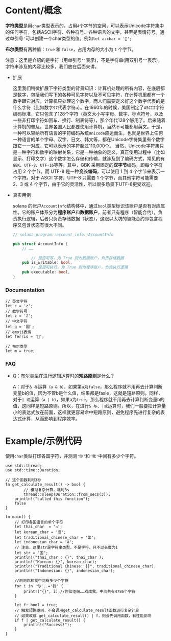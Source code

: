 # Content/概念

**字符类型**是用`char`类型表示的，占用`4`个字节的空间，可以表示Unicode字符集中的任何字符，包括ASCII字符、各种符号、各种语言的文字，甚至是表情符号。通过单引号`'`可以创建一个char类型的值。例如`let a:char = '🦀';`

**布尔类型**有两种值：`true` 和 `false`，占用内存的大小为 `1` 个字节。

注意：这里是介绍的是字符（用单引号`''`表示)，不是字符串(用双引号`""`表示)，字符串涉及的内容比较多，我们放在后面来讲。

- 扩展
    
    这里我们稍微扩展下字符类型的背景知识：计算机处理的所有内容，在底层都是数字，包括我们写下的各种可见字符以及不可见字符，在计算机里都有一个数字跟它对应，计算机只处理这个数字，而人们需要定义好这个数字代表的是什么字符（比如数字`97`代表字符`a`）。在1960年的时候，美国制定了`ASCII`字符编码标准，它只包含了128个字符（英文大小写字母、数字、标点符号，以及一些非打印字符如回车、换行、制表符等），那个年代128个够用了。后来随着计算机的普及，世界各国人民都要使用计算机，当然不可能都用英文。于是，一种可以容纳所有语言的字符编码系统`Unicode`应运而生，也就是世界上任何一种语言的单个字母、汉字、日文、韩文等，都在Unicode字符集里有个数字跟它一一对应，它可以表示的字符超过110,000个。
    当然，Unicode字符集只是一种字符和数字的映射关系，它是一种抽象的定义，真正使用过程中（比如显示、打印文字）这个数字怎么存储和传输，就涉及到了编码方式，常见的有`GBK`、`UTF-8`、`UTF-16`等等。其中，GBK 采用固定的**双字节**编码，即每个字符占用 2 个字节。而 UTF-8 是一种**变长编码**，可以使用 1 到 4 个字节来表示一个字符。对于 ASCII 字符，UTF-8 只需要 1 个字节，而其他字符可能需要 2、3 或 4 个字节，由于它的灵活性，所以很多场景下UTF-8更受欢迎。
    
- 真实用例
    
    solana 的账户`AccountInfo`结构体中，通过`bool`类型标识该账户是否有对应属性。它的账户体系分为**程序账户**和**数据账户**，前者只有程序（智能合约），负责执行逻辑，后者只负责存储数据（状态），这跟以太坊的智能合约即包含程序又包含状态有很大不同。
    
    ```rust
    // solana_program::account_info::AccountInfo
    
    pub struct AccountInfo {
        // ……
    
    		// 是否可写，为 True 则为数据账户，负责存储数据
        pub is_writable: bool,
    		// 是否可执行，为 True 则为程序账户，负责执行逻辑
        pub executable: bool,
    }
    ```
    

### Documentation

```solidity
// 英文字符
let c = 'z';
// 数学符号
let z = 'ℤ';
// 中文字符
let g = '国';
// emoji表情
let ferris = '🦀';

// 布尔类型
let m = true;
```

### FAQ

- Q：布尔类型在进行逻辑运算时的**短路原则**是什么？
    
    A：对于`& 与`运算`（a & b）`，如果第`a`为`false`，那么程序就不用再去计算判断变量b的值，因为不管b是什么值，结果都是fasle，这就是短路原则。同样，对于`| 或`运算`（a | b）`，如果a为`true`，那么程序就不用再去计算判断变量b的值，这同样是短路原则。所以，在进行`& 与`、`|或`运算时，我们一般要把计算量小的表达式放在前面，这样就更容易命中短路原则，避免程序先进行复杂的表达式计算，从而影响到程序效率。
    

# Example/示例代码

使用`char`类型打印各国字符，并测测`'你'`和`'我'`中间有多少个字符。

```solidity
use std::thread;
use std::time::Duration;

// 这个函数耗时3秒
fn get_calculate_result() -> bool {
		// 模拟复杂计算，耗时3s
		thread::sleep(Duration::from_secs(3));
    println!("called this function");
    false
}

fn main() {
    // 打印各国语言的单个字符
    let thai_char  = 'ก';
    let korean_char = '한';
    let traditional_chinese_char = '繁';
    let indonesian_char = 'ä';
    // 注意，这里str是字符串类型，不是字符，只不过长度为1
    let str = "国";
    println!("thai_char : {}", thai_char );
    println!("Korean: {}", korean_char);
    println!("Traditional Chinese: {}", traditional_chinese_char);
    println!("Indonesian: {}", indonesian_char);
    
    //测测你和我中间有多少个字符
    for i in '你'..='我' {
        print!("{}", i);//你佡佢佣……戏成我，中间共有4786个字符
    }
    
    let f: bool = true;
    // 触发短路原则，不会调用get_calculate_result函数进行复杂计算
    // 如果改成 get_calculate_result() | f，则会先调用函数，有性能影响
    if f | get_calculate_result() {
        println!("Success!");
    }    
} 
```